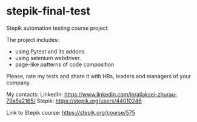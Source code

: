 # stepik-final-test
Stepik automation testing course project.

The project includes:
- using Pytest and its addons.
- using selenium webdriver.
- page-like patterns of code composition

Please, rate my tests and share it with HRs, leaders and managers of your company.

My contacts:
LinkedIn: https://www.linkedin.com/in/aliaksei-zhurau-79a5a2165/
Stepik: https://stepik.org/users/44010246

Link to Stepik course: https://stepik.org/course/575
